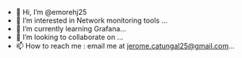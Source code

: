 - 👋 Hi, I’m @emorehj25
- 👀 I’m interested in Network monitoring tools ...
- 🌱 I’m currently learning Grafana...
- 💞️ I’m looking to collaborate on ...
- 📫 How to reach me : email me at jerome.catungal25@gmail.com...

<!---
emorehj25/emorehj25 is a ✨ special ✨ repository because its `README.md` (this file) appears on your GitHub profile.
You can click the Preview link to take a look at your changes.
--->
